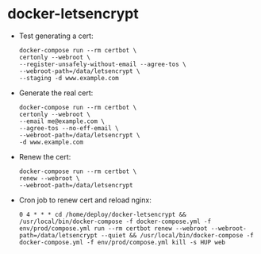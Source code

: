 # docker-letsencrypt

* Test generating a cert:
    ```
    docker-compose run --rm certbot \
    certonly --webroot \
    --register-unsafely-without-email --agree-tos \
    --webroot-path=/data/letsencrypt \
    --staging -d www.example.com
    ```
* Generate the real cert:
    ```
    docker-compose run --rm certbot \
    certonly --webroot \
    --email me@example.com \
    --agree-tos --no-eff-email \
    --webroot-path=/data/letsencrypt \
    -d www.example.com
    ```
* Renew the cert:
    ```
    docker-compose run --rm certbot \
    renew --webroot \
    --webroot-path=/data/letsencrypt
    ```
* Cron job to renew cert and reload nginx:
    ```
    0 4 * * * cd /home/deploy/docker-letsencrypt && /usr/local/bin/docker-compose -f docker-compose.yml -f env/prod/compose.yml run --rm certbot renew --webroot --webroot-path=/data/letsencrypt --quiet && /usr/local/bin/docker-compose -f docker-compose.yml -f env/prod/compose.yml kill -s HUP web
    ```

